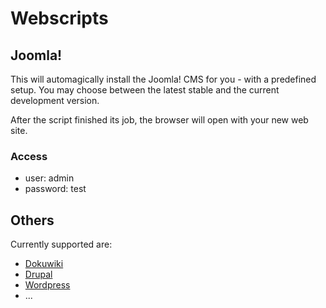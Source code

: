 # <i class="icon-lab"></i> Webscripts

## <i class="icon-joomla-bw"></i> Joomla!

This will automagically install the Joomla! CMS for you - with a predefined setup. You may choose between the latest stable and the current development version.

After the script finished its job, the browser will open with your new web site.

### Access

* user: admin
* password: test

## Others

Currently supported are:

* [Dokuwiki](http://dokuwiki.org)
* [Drupal](http://drupal.org)
* [Wordpress](http://wordpress.org)
* ...
